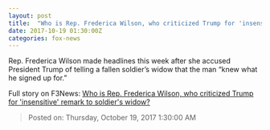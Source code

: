 ```yaml
---
layout: post
title:  "Who is Rep. Frederica Wilson, who criticized Trump for 'insensitive' remark to soldier's widow?"
date: 2017-10-19 01:30:00Z
categories: fox-news
---
```


Rep. Frederica Wilson made headlines this week after she accused President Trump of telling a fallen soldier’s widow that the man “knew what he signed up for.”


Full story on F3News: [Who is Rep. Frederica Wilson, who criticized Trump for 'insensitive' remark to soldier's widow?](http://www.f3nws.com/n/4eKyaE)

> Posted on: Thursday, October 19, 2017 1:30:00 AM
